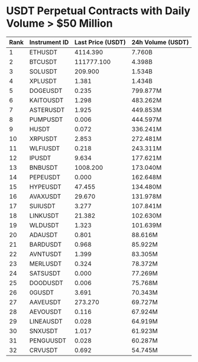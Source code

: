 # USDT Perpetual Contracts with Daily Volume > $50 Million

| Rank | Instrument ID | Last Price (USDT) | 24h Volume (USDT) |
|------|---------------|-------------------|-------------------|
| 1 | ETHUSDT | 4114.390 | 7.760B |
| 2 | BTCUSDT | 111777.100 | 4.398B |
| 3 | SOLUSDT | 209.900 | 1.534B |
| 4 | XPLUSDT | 1.381 | 1.434B |
| 5 | DOGEUSDT | 0.235 | 799.877M |
| 6 | KAITOUSDT | 1.298 | 483.262M |
| 7 | ASTERUSDT | 1.925 | 449.853M |
| 8 | PUMPUSDT | 0.006 | 444.597M |
| 9 | HUSDT | 0.072 | 336.241M |
| 10 | XRPUSDT | 2.853 | 272.481M |
| 11 | WLFIUSDT | 0.218 | 243.311M |
| 12 | IPUSDT | 9.634 | 177.621M |
| 13 | BNBUSDT | 1008.200 | 173.040M |
| 14 | PEPEUSDT | 0.000 | 162.648M |
| 15 | HYPEUSDT | 47.455 | 134.480M |
| 16 | AVAXUSDT | 29.670 | 131.978M |
| 17 | SUIUSDT | 3.277 | 107.841M |
| 18 | LINKUSDT | 21.382 | 102.630M |
| 19 | WLDUSDT | 1.323 | 101.639M |
| 20 | ADAUSDT | 0.801 | 88.616M |
| 21 | BARDUSDT | 0.968 | 85.922M |
| 22 | AVNTUSDT | 1.399 | 83.305M |
| 23 | MERLUSDT | 0.324 | 78.372M |
| 24 | SATSUSDT | 0.000 | 77.269M |
| 25 | DOODUSDT | 0.006 | 75.768M |
| 26 | 0GUSDT | 3.691 | 70.343M |
| 27 | AAVEUSDT | 273.270 | 69.727M |
| 28 | AEVOUSDT | 0.116 | 67.924M |
| 29 | LINEAUSDT | 0.028 | 64.919M |
| 30 | SNXUSDT | 1.017 | 61.923M |
| 31 | PENGUUSDT | 0.028 | 60.287M |
| 32 | CRVUSDT | 0.692 | 54.745M |
